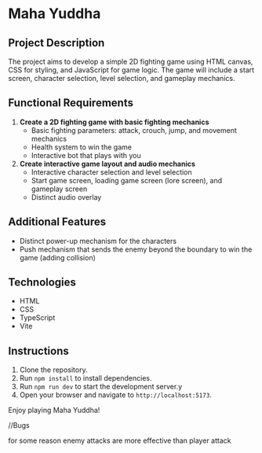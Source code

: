 # Maha Yuddha

## Project Description
The project aims to develop a simple 2D fighting game using HTML canvas, CSS for styling, and JavaScript for game logic. The game will include a start screen, character selection, level selection, and gameplay mechanics.

## Functional Requirements
1. **Create a 2D fighting game with basic fighting mechanics**
   - Basic fighting parameters: attack, crouch, jump, and movement mechanics
   - Health system to win the game
   - Interactive bot that plays with you
2. **Create interactive game layout and audio mechanics**
   - Interactive character selection and level selection
   - Start game screen, loading game screen (lore screen), and gameplay screen
   - Distinct audio overlay

## Additional Features
- Distinct power-up mechanism for the characters
- Push mechanism that sends the enemy beyond the boundary to win the game (adding collision)

## Technologies
- HTML
- CSS
- TypeScript
- Vite

## Instructions
1. Clone the repository.
2. Run `npm install` to install dependencies.
3. Run `npm run dev` to start the development server.y
4. Open your browser and navigate to `http://localhost:5173`.

Enjoy playing Maha Yuddha!

//Bugs 

for some reason enemy attacks are more effective than player attack